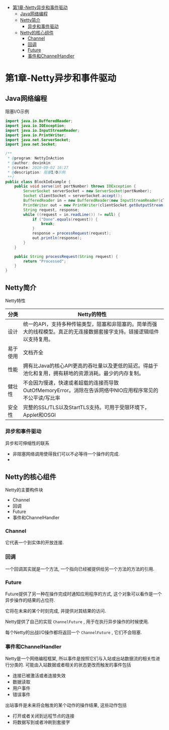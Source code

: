 - [第1章-Netty异步和事件驱动](#sec-1)
  - [Java网络编程](#sec-1-1)
  - [Netty简介](#sec-1-2)
    - [异步和事件驱动](#sec-1-2-1)
  - [Netty的核心组件](#sec-1-3)
    - [Channel](#sec-1-3-1)
    - [回调](#sec-1-3-2)
    - [Future](#sec-1-3-3)
    - [事件和ChannelHandler](#sec-1-3-4)

# 第1章-Netty异步和事件驱动<a id="sec-1"></a>

## Java网络编程<a id="sec-1-1"></a>

阻塞I/O示例

```java
import java.io.BufferedReader;
import java.io.IOException;
import java.io.InputStreamReader;
import java.io.PrintWriter;
import java.net.ServerSocket;
import java.net.Socket;

/**
 * @program: NettyInAction
 * @author: devinkin
 * @create: 2019-09-02 16:27
 * @description: 阻塞I/O示例
 **/
public class BlockIoExample {
    public void serve(int portNumber) throws IOException {
        ServerSocket serverSocket = new ServerSocket(portNumber);
        Socket clientSocket = serverSocket.accept();
        BufferedReader in = new BufferedReader(new InputStreamReader(clientSocket.getInputStream()));
        PrintWriter out = new PrintWriter(clientSocket.getOutputStream(), true);
        String request, response;
        while ((request = in.readLine()) != null) {
            if ("Done".equals(request)) {
                break;
            }
            response = processRequest(request);
            out.println(response);
        }
    }

    public String processRequest(String request) {
        return "Processed";
    }
}
```

## Netty简介<a id="sec-1-2"></a>

Netty特性

| 分类 | Netty的特性                                                    |
|---- |-------------------------------------------------------------- |
| 设计 | 统一的API，支持多种传输类型，阻塞和非阻塞的。简单而强大的线程模型。真正的无连接数据套接字支持。链接逻辑组件以支持复用。 |
| 易于使用 | 文档齐全                                                       |
| 性能 | 拥有比Java的核心API更高的吞吐量以及更低的延迟。得益于池化和复用，拥有耕地的资源消耗。最少的内存复制。 |
| 健壮性 | 不会因为慢速，快速或者超载的连接而导致OutOfMemoryError。消除在告诉网络中NIO应用程序常见的不公平读/写比率 |
| 安全性 | 完整的SSL/TLS以及StartTLS支持。可用于受限环境下，Applet和OSGI  |

### 异步和事件驱动<a id="sec-1-2-1"></a>

异步和可伸缩性的联系

-   非阻塞网络调用使得我们可以不必等待一个操作的完成.
-   

## Netty的核心组件<a id="sec-1-3"></a>

Netty的主要构件块

-   Channel
-   回调
-   Future
-   事件和ChannelHandler

### Channel<a id="sec-1-3-1"></a>

它代表一个到实体的开放连接.

### 回调<a id="sec-1-3-2"></a>

一个回调其实就是一个方法, 一个指向已经被提供给另一个方法的方法的引用.

### Future<a id="sec-1-3-3"></a>

Future提供了另一种在操作完成时通知应用程序的方式, 这个对象可以看作是一个异步操作的结果的占位符.

它将在未来的某个时刻完成, 并提供对其结果的访问.

Netty提供了自己的实现 `ChannelFuture` , 用于在执行异步操作的时候使用.

每个Netty的出战I/O操作都将返回一个 `ChannelFuture` , 它们不会阻塞.

### 事件和ChannelHandler<a id="sec-1-3-4"></a>

Netty是一个网络编程框架, 所以事件是按照它们与入站或出站数据流的相关性进行分类的. 可能由入站数据或者相关的状态更改而触发的事件包括

-   连接已被激活或者连接失效
-   数据读取
-   用户事件
-   错误事件

出站事件是未来将会触发的某个动作的操作结果, 这些动作包括

-   打开或者关闭到远程节点的连接
-   将数据写到或者冲刷到套接字
